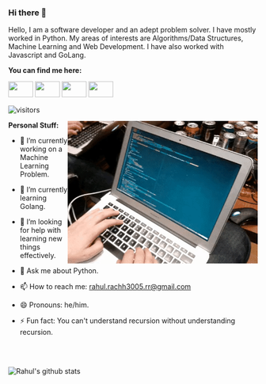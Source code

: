 ### Hi there 👋
Hello, I am a software developer and an adept problem solver. I have mostly worked in Python. My areas of interests are Algorithms/Data Structures, Machine Learning and Web Development. I have also worked with Javascript and GoLang.
<!--
**rahulrachh/rahulrachh** is a ✨ _special_ ✨ repository because its `README.md` (this file) appears on your GitHub profile.

**Here are some ideas to get you started:

- 🔭 I’m currently working on ...
- 🌱 I’m currently learning ...
- 👯 I’m looking to collaborate on ...
- 🤔 I’m looking for help with ...
- 💬 Ask me about ...
- 📫 How to reach me: ...
- 😄 Pronouns: ...
- ⚡ Fun fact: ...
-->
**You can find me here:**

<code><a href="https://www.instagram.com/rahul_rachh/" title="Instagram"><img height="32" width="50" src="https://cdn.jsdelivr.net/npm/simple-icons@v3/icons/instagram.svg" /></a></code>
<code><a href="https://leetcode.com/newborncoder/" title="Leetcode"><img height="32" width="50" src="https://cdn.jsdelivr.net/npm/simple-icons@v3/icons/leetcode.svg" /></a></code>
<code><a href="https://www.hackerrank.com/newborncoder/" title="Hackerrank"><img height="32" width="50" src="https://cdn.jsdelivr.net/npm/simple-icons@v3/icons/hackerrank.svg" /></a></code>
<code><a href="https://www.linkedin.com/in/rahul-rachh/" title="Linkedin"><img height="32" width="50" src="https://cdn.jsdelivr.net/npm/simple-icons@v3/icons/linkedin.svg" /></a></code>

![visitors](https://visitor-badge.laobi.icu/badge?page_id=rahulrachh.rahulrachh)

<img align="right" src="https://github.com/rahulrachh/media/blob/master/ezgif-3-d01fc8711644.gif" />

**Personal Stuff:**

- 🔭 I’m currently working on a Machine Learning Problem.

- 🌱 I’m currently learning Golang.

- 🤔 I’m looking for help with learning new things effectively.

- 💬 Ask me about Python.

- 📫 How to reach me: [rahul.rachh3005.rr@gmail.com](mailto:rahul.rachh3005.rr@gmail.com)

- 😄 Pronouns: he/him.

- ⚡ Fun fact: You can't understand recursion without understanding recursion.


<br>
<br>

![Rahul's github stats](https://github-readme-stats-xi.vercel.app//api?username=rahulrachh&hide=["stars"]&count_private=true&show_icons=true&theme=algolia )
